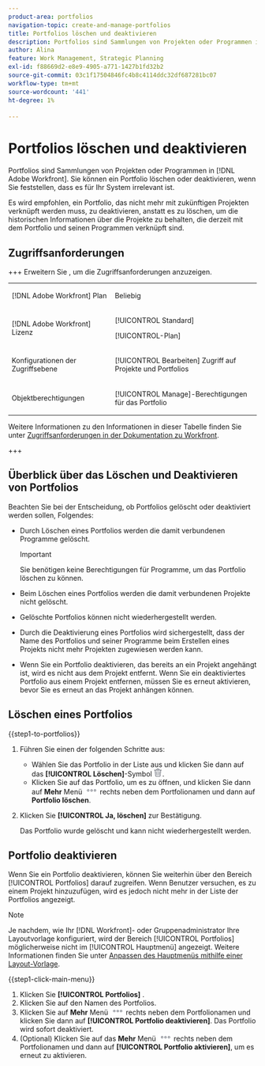 ```yaml
---
product-area: portfolios
navigation-topic: create-and-manage-portfolios
title: Portfolios löschen und deaktivieren
description: Portfolios sind Sammlungen von Projekten oder Programmen in Adobe Workfront. Sie können ein Portfolio löschen oder deaktivieren, wenn Sie feststellen, dass es für Ihr System irrelevant ist.
author: Alina
feature: Work Management, Strategic Planning
exl-id: f88669d2-e8e9-4905-a771-1427b1fd32b2
source-git-commit: 03c1f17504846fc4b8c4114ddc32df687281bc07
workflow-type: tm+mt
source-wordcount: '441'
ht-degree: 1%

---
```


# Portfolios löschen und deaktivieren

<!--Audited: 2/2024-->

Portfolios sind Sammlungen von Projekten oder Programmen in [!DNL Adobe Workfront]. Sie können ein Portfolio löschen oder deaktivieren, wenn Sie feststellen, dass es für Ihr System irrelevant ist.

Es wird empfohlen, ein Portfolio, das nicht mehr mit zukünftigen Projekten verknüpft werden muss, zu deaktivieren, anstatt es zu löschen, um die historischen Informationen über die Projekte zu behalten, die derzeit mit dem Portfolio und seinen Programmen verknüpft sind.

## Zugriffsanforderungen

+++ Erweitern Sie , um die Zugriffsanforderungen anzuzeigen.

<table style="table-layout:auto"> 
 <col> 
 <col> 
 <tbody> 
  <tr> 
   <td role="rowheader">[!DNL Adobe Workfront] Plan</td> 
   <td> <p>Beliebig </p> </td> 
  </tr> 
  <tr> 
   <td role="rowheader">[!DNL Adobe Workfront] Lizenz</td> 
   <td> <p>[!UICONTROL Standard]</p>
   <p>[!UICONTROL-Plan]</p> </td> 
  </tr> 
  <tr> 
   <td role="rowheader">Konfigurationen der Zugriffsebene</td> 
   <td> <p>[!UICONTROL Bearbeiten] Zugriff auf Projekte und Portfolios</p>  </td> 
  </tr> 
  <tr> 
   <td role="rowheader">Objektberechtigungen</td> 
   <td> <p>[!UICONTROL Manage]-Berechtigungen für das Portfolio </p> </td> 
  </tr> 
 </tbody> 
</table>

Weitere Informationen zu den Informationen in dieser Tabelle finden Sie unter [Zugriffsanforderungen in der Dokumentation zu Workfront](/help/quicksilver/administration-and-setup/add-users/access-levels-and-object-permissions/access-level-requirements-in-documentation.md).

+++

## Überblick über das Löschen und Deaktivieren von Portfolios

Beachten Sie bei der Entscheidung, ob Portfolios gelöscht oder deaktiviert werden sollen, Folgendes:

* Durch Löschen eines Portfolios werden die damit verbundenen Programme gelöscht.

  >[!IMPORTANT]
  >
  >Sie benötigen keine Berechtigungen für Programme, um das Portfolio löschen zu können.

* Beim Löschen eines Portfolios werden die damit verbundenen Projekte nicht gelöscht.
* Gelöschte Portfolios können nicht wiederhergestellt werden.
* Durch die Deaktivierung eines Portfolios wird sichergestellt, dass der Name des Portfolios und seiner Programme beim Erstellen eines Projekts nicht mehr Projekten zugewiesen werden kann.
* Wenn Sie ein Portfolio deaktivieren, das bereits an ein Projekt angehängt ist, wird es nicht aus dem Projekt entfernt. Wenn Sie ein deaktiviertes Portfolio aus einem Projekt entfernen, müssen Sie es erneut aktivieren, bevor Sie es erneut an das Projekt anhängen können.

## Löschen eines Portfolios

{{step1-to-portfolios}}

1. Führen Sie einen der folgenden Schritte aus:

   * Wählen Sie das Portfolio in der Liste aus und klicken Sie dann auf das **[!UICONTROL Löschen]**-Symbol ![Löschen](assets/delete.png).
   * Klicken Sie auf das Portfolio, um es zu öffnen, und klicken Sie dann auf **Mehr** Menü ![Mehr](assets/more-icon.png) rechts neben dem Portfolionamen und dann auf **Portfolio löschen**.
1. Klicken Sie **[!UICONTROL Ja, löschen]** zur Bestätigung.

   Das Portfolio wurde gelöscht und kann nicht wiederhergestellt werden.

## Portfolio deaktivieren

Wenn Sie ein Portfolio deaktivieren, können Sie weiterhin über den Bereich [!UICONTROL Portfolios] darauf zugreifen. Wenn Benutzer versuchen, es zu einem Projekt hinzuzufügen, wird es jedoch nicht mehr in der Liste der Portfolios angezeigt.

>[!NOTE]
>
>Je nachdem, wie Ihr [!DNL Workfront]- oder Gruppenadministrator Ihre Layoutvorlage konfiguriert, wird der Bereich [!UICONTROL Portfolios] möglicherweise nicht im [!UICONTROL Hauptmenü] angezeigt. Weitere Informationen finden Sie unter [Anpassen des Hauptmenüs mithilfe einer Layout-Vorlage](../../../administration-and-setup/customize-workfront/use-layout-templates/customize-main-menu.md).

{{step1-click-main-menu}}

1. Klicken Sie **[!UICONTROL Portfolios]** .
1. Klicken Sie auf den Namen des Portfolios.
1. Klicken Sie auf **Mehr** Menü ![Mehr](assets/more-icon.png) rechts neben dem Portfolionamen und klicken Sie dann auf **[!UICONTROL Portfolio deaktivieren]**.
Das Portfolio wird sofort deaktiviert.
1. (Optional) Klicken Sie auf das **Mehr** Menü ![Mehr](assets/more-icon.png) rechts neben dem Portfolionamen und dann auf **[!UICONTROL Portfolio aktivieren]**, um es erneut zu aktivieren.



